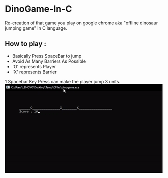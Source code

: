 # DinoGame-In-C
Re-creation of that game you play on google chrome aka "offline dinosaur jumping game" in C language.
## How to play :
  - Basically Press SpaceBar to jump
  - Avoid As Many Barriers As Possible
  - 'O' represents Player
  - 'X' represents Barrier

1 Spacebar Key Press can make the player jump 3 units.
![](demo.gif)
